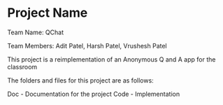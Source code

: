 # Project Name

Team Name: QChat

Team Members: Adit Patel, Harsh Patel, Vrushesh Patel


This project is a reimplementation of an Anonymous Q and A app for the classroom

The folders and files for this project are as follows:

Doc - Documentation for the project
Code - Implementation
